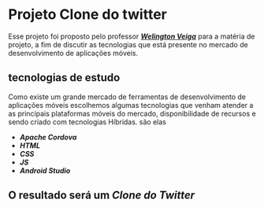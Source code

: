 # Projeto Clone do twitter
Esse projeto foi proposto pelo professor **_[Welington Veiga](https://github.com/welingtonveiga)_** para a matéria de projeto, a fim de discutir as tecnologias que está presente no mercado de desenvolvimento de aplicações móveis.
## tecnologias de estudo
Como existe um grande mercado de ferramentas de desenvolvimento de aplicações móveis escolhemos algumas tecnologias que venham atender a as principais plataformas móveis do mercado, disponibilidade de recursos e sendo criado com tecnologias Híbridas. são elas
- **_Apache Cordova_**
- **_HTML_**
- **_CSS_**
- **_JS_**
- **_Android Studio_**
## O resultado será um **_Clone do Twitter_**
